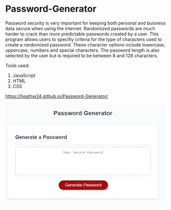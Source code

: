 # Password-Generator

Password security is very important for keeping both personal and buisness data secure when using the internet. Randomized passwords are much harder to crack than more predictable passwords created by a user. This program allows users to specifiy criteria for the type of characters used to create a randomized password. These character options include lowercase, uppercase, numbers and special characters. The password length is also selected by the user but is required to be between 8 and 128 characters.



Tools used:
1. JavaScript
2. HTML
3. CSS

https://heathw24.github.io/Password-Generator/

![Password Generator Screenshot](assets/images/Screenshot.png)
